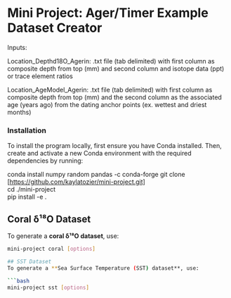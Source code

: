 # Mini Project: Ager/Timer Example Dataset Creator

Inputs: 

Location_Depthd18O_Agerin: .txt file (tab delimited) with first column as composite depth from top (mm) and second column and isotope data (ppt) or trace element ratios 

Location_AgeModel_Agerin: .txt file (tab delimited) with first column as composite depth from top (mm) and the second column as the associated age (years ago) from the dating anchor points (ex. wettest and driest months)

### Installation

To install the program locally, first ensure you have Conda installed. Then, create and activate a new Conda environment with the required dependencies by running:

conda install numpy random pandas  -c conda-forge
git clone [https://github.com/kaylatozier/mini-project.git]  
cd ./mini-project  
pip install -e .

## Coral δ¹⁸O Dataset
To generate a **coral δ¹⁸O dataset**, use:

```bash
mini-project coral [options]

## SST Dataset
To generate a **Sea Surface Temperature (SST) dataset**, use:

```bash
mini-project sst [options]